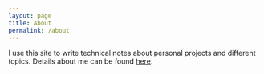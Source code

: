 ```yaml
---
layout: page
title: About
permalink: /about
---
```


I use this site to write technical notes about personal projects and different topics. Details about me can be found [here](https://celis.github.io).
